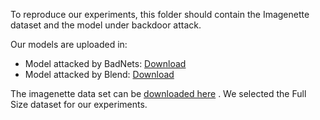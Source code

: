 To reproduce our experiments, this folder should contain the Imagenette dataset and the model under backdoor attack. 

Our models are uploaded in:

* Model attacked by BadNets:  <a href="https://drive.google.com/file/d/1enFtawjy5Q2EoikhfHQ1PPw4nUGUUQK_/view?usp=sharing" target="_blank">Download</a> 
* Model attacked by Blend:  <a href="https://drive.google.com/file/d/1mYvbTKHigqGK6cZnRIxHK4dEJdkwgUs_/view?usp=sharing" target="_blank">Download</a> 

The imagenette data set can be <a href="https://github.com/fastai/imagenette" target="_blank">downloaded here</a> . We selected the Full Size dataset for our experiments.
